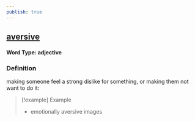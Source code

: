 ```yaml
---
publish: true
---
```

## [aversive](https://dictionary.cambridge.org/dictionary/english/aversive)

#### Word Type: adjective
### Definition
making someone feel a strong dislike for something, or making them not want to do it:

>[!example] Example
> - emotionally aversive images

